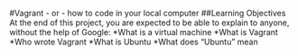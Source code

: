 #Vagrant - or - how to code in your local computer
##Learning Objectives
 At the end of this project, you are expected to be able to explain to anyone, without the help of Google:
  *What is a virtual machine
  *What is Vagrant
  *Who wrote Vagrant
  *What is Ubuntu
  *What does “Ubuntu” mean
